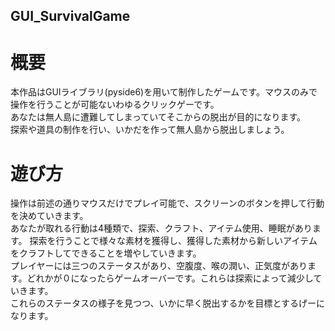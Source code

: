 ## GUI_SurvivalGame  
# 概要  
本作品はGUIライブラリ(pyside6)を用いて制作したゲームです。マウスのみで操作を行うことが可能ないわゆるクリックゲーです。  
あなたは無人島に遭難してしまっていてそこからの脱出が目的になります。  
探索や道具の制作を行い、いかだを作って無人島から脱出しましょう。  

# 遊び方  
操作は前述の通りマウスだけでプレイ可能で、スクリーンのボタンを押して行動を決めていきます。  
あなたが取れる行動は4種類で、探索、クラフト、アイテム使用、睡眠があります。
探索を行うことで様々な素材を獲得し、獲得した素材から新しいアイテムをクラフトしてできることを増やしていきます。  
プレイヤーには三つのステータスがあり、空腹度、喉の潤い、正気度があります。どれかが０になったらゲームオーバーです。これらは探索によって減少していきます。  
これらのステータスの様子を見つつ、いかに早く脱出するかを目標とするげーになります。
